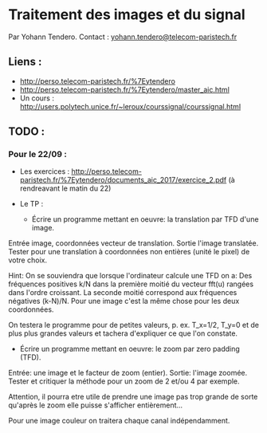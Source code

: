 # Traitement des images et du signal

Par Yohann Tendero.
Contact : yohann.tendero@telecom-paristech.fr

## Liens :

- http://perso.telecom-paristech.fr/%7Eytendero
- http://perso.telecom-paristech.fr/%7Eytendero/master_aic.html
- Un cours : http://users.polytech.unice.fr/~leroux/courssignal/courssignal.html

## TODO :

### Pour le 22/09 :

- Les exercices : http://perso.telecom-paristech.fr/%7Eytendero/documents_aic_2017/exercice_2.pdf (à rendreavant le matin du 22)
- Le TP : 

  - Écrire un programme mettant en oeuvre: la translation par TFD d'une image.

Entrée image, coordonnées vecteur de translation. Sortie l'image translatée.
Tester pour une translation à coordonnées non entières (unité le pixel) de votre choix.

Hint: On se souviendra que lorsque l'ordinateur calcule une TFD on a: Des fréquences positives k/N dans la première moitié du vecteur fft(u) rangées dans l'ordre croissant. La seconde moitié correspond aux fréquences négatives (k-N)/N.  Pour une image c'est la même chose pour les deux coordonnées.

On testera le programme pour de petites valeurs, p. ex. T_x=1/2, T_y=0 et de plus plus grandes valeurs et tachera d'expliquer ce que l'on constate.

  - Écrire un programme mettant en oeuvre: le zoom par zero padding (TFD).

Entrée: une image et le facteur de zoom (entier). Sortie: l'image zoomée. Tester et critiquer la méthode pour un zoom de 2 et/ou 4 par exemple.

Attention, il pourra etre utile de prendre une image pas trop grande de sorte qu'après le zoom elle puisse s'afficher entièrement...

Pour une image couleur on traitera chaque canal indépendamment.


